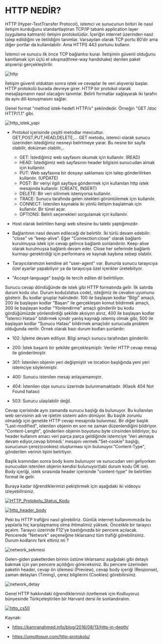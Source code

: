 # HTTP NEDİR?

HTTP (Hyper-TextTransfer Protocol), istemci ve sunucunun birbiri ile nasıl iletişim kurduğunu standartlaştıran TCP/IP tabanlı application layer (uygulama katmanlı) iletişim protokolüdür. İçeriğin internet üzerinden nasıl talep edildiğini ve iletildiğini tanımlar. Varsayılan olarak TCP portu 80’dir ama diğer portlar da kullanılabilir. Ama HTTPS 443 portunu kullanır. 

İstemci ve sunucu ilk önce TCP bağlantısı kurar. İletişimin güvenli olduğunu kanıtlamak için üçlü el sıkışma(three-way handshake) denilen paket alışverişi gerçekleştirilir. 

![http](figures/http.png)

İletişim güvenli olduktan sonra istek ve cevaplar ile veri alışverişi başlar. HTTP protokolü burada devreye girer. HTTP bir protokol olarak mesajlaşmanın nasıl olacağını tanımlar. Belirli formatlar sağlayarak iki tarafın da aynı dili konuşmasını sağlar. 

Genel format "method istek-hedefi HTTP/x" şeklindedir. Örneğin "GET /doc HTTP/1.1" gibi.

![http_istek_yapi](figures/http_istek_yapi.PNG)

* Protokol içerisinde çeşitli metodlar mevcuttur. GET,POST,PUT,HEAD,DELETE,... GET metodu, istemci olarak sunucu üzerinden istediğimiz nesneyi belirtmeye yarar. Bu nesne bir sayfa olabilir, doküman olabilir,..
  - GET:  İstediğimiz web sayfasını okumak için kullanılır. (READ)
  - HEAD:  İstediğimiz web sayfasının header bilgisini sunucudan almak için kullanılır.
  - PUT: Web sayfasına bir dosyayı saklaması için talep gönderilirken kullanılır. (UPDATE)
  - POST: Bir veriyi ilgili sayfaya göndermek için kullanılan http istek mesajında kullanılır. (CREATE, INSERT)
  - DELETE: Bir veri silinmek isteniyorsa kullanılır. 
  - TRACE: Sunucu tarafında gelen istekleri görüntülemek için kullanılır.
  - CONNECT: İstenilen kaynakla iki yönlü iletişim başlatmak için kullanılır. Bir tünel açar.
  - OPTIONS:  Belirli seçenekleri sorgulamak için kullanılır. 

* Host olarak belirtilen hangi web sitesine bu talebi yaptığımızdır. 

* Bağlantının nasıl devam edileceği de belirtilir. İki türlü devam edebilir: "close" ve "keep-alive". Eğer "Connection:close" olarak bağlantı kurulmuşsa istek için cevap gelince bağlantı sonlandırılır. Keep-alive olarak kurulmuşsa bağlantı devam eder. Close her seferinde bağlantı kurmayı gerektirdiği için performans ve kaynak kaybına sebep olabilir.

* Tarayıcılarımızın kendine ait "user-agent" var. Bununla sunucu tarayıcıya özel ayarlar yapabiliyor ya da tarayıcıya özel içerikler üretebiliyor. 
* "Accept-language" başlığı ile tercih edilen dil belirtiliyor. 

Sunucu cevap döndüğünde de istek gibi HTTP formatında gelir. İlk satırda durum kodu olur. Durum kodu(status code), isteğimiz ile cevabın uyumunu gösterir.  Bu kodlar gruplar halindedir. 100 ile başlayan kodlar "Bilgi" amaçlı, 200 ile başlayan kodlar "Başarı" ile gerçekleşen komut bildirmek amaçlı, 300 ile başlayan kodlar "Yönlendirme" amaçlı gönderilir bu kodu gördüğümüzde yönlendirdiği şekilde aksiyon alırız, 400 ile başlayan kodlar "İstemci Hatası" bildirmek içindir yanlış kaynağı istemiş olmak gibi, 500 ile başlayan kodlar "Sunucu Hatası" bildirmek amaçlıdır sunucuda problem olduğunda verilir. Örnek olarak bazı durum kodları şunlardır:

* 102: İşleme devam ediliyor. Bilgi amaçlı sunucu tarafından gönderilir.

* 200: İstek başarılı bir şekilde gerçekleşmiştir. Veriler HTTP cevap mesajı ile gönderilmiştir.
* 301: İstenilen objenin yeri değişmiştir ve location başlığında yeni yeri istemciye söylenmiştir.
* 400: Sunucu istenilen mesajı anlayamamıştır.
* 404: İstenilen obje sunucu üzerinde bulunmamaktadır. (Klasik 404 Not Found hatası)
* 503: Sunucu ulaşılabilir değil.

Cevap içerisinde aynı zamanda sunucu başlığı da bulunuyor. Bu kullanılan web servisinin adı ve işletim sistemi adını dönüyor. Bu başlık zorunlu olmadığı için genelde HTTP cevap mesajında bulunmaz. Bir diğer başlık "Last-modified", istenilen objenin en son ne zaman düzenlendiğini bildiriyor. "Content-Lenght", gönderilen objenin boyutunu byte cinsinden bildiriyor, bu header kullanım amacı veri parça parça geldiğinde istemciye 'Veri akmaya devam ediyor,cevap bitmedi.' mesajını vermek."Set-cookie" başlığı, sunucunun çerez(cookies) oluşturması için bulunuyor."Content-Type", gönderilen verinin tipini belirtiyor.

Başlık kısmından sonra body kısmı bulunuyor ve sunucudan veri geliyorken sunucudan istenilen objenin kendisi bulunuyor(tabi durum kodu OK ise). Body içeriği, istek sırasında header içerisinde "content-type" ile belirtilen format ile gelir.

Buraya kadar öğrendiklerimizi pekiştirmek için aşağıdaki iki videoyu izleyebilirsiniz.

[![HTTP_Protokolu_Status_Kodu](figures/http_protocol_status_code.PNG)](https://www.youtube.com/watch?v=JbFV-fJGetc&t=1s)

[![http_header_body](figures/http_header_body.PNG)](https://www.youtube.com/watch?v=2xdgtsvUIow&t=43s)

Peki bu HTTP trafiğini nasıl görebiliriz. Günlük internet kullanımımızda bu yapılarla hiç karşılaşmamış olma ihtimalimiz yüksek. Öncelikle bir tarayıcı açalım. Tarayıcı üzerinde F12'ye bastığınızda bir pencere açılacak. Pencerede "Network" seçeneğine tıklarsanız tüm trafiği görebilirsiniz. Durum kodlarını fark ettiniz mi ? 

![network_sekmesi](figures/network_sekmesi.PNG)

Gelen-giden paketlerden birinin üstüne tıklarsanız aşağıdaki gibi detaylı bakmak için yan pencere açıldığını göreceksiniz. Bu pencere üzerinden paketin header, cevap ön izlemesi (Preview), cevap body içeriği (Response), zaman detayları (Timing), çerez bilgilerini (Cookies) görebilirsiniz.

![network_detay](figures/network_icerik.PNG)

Genel HTTP hakkındaki öğrendiklerimizi özetlemek için Kodluyoruz bünyesinde Türkçeleştirilen bir Harvard dersi ile sonlandıralım.

[![http_cs50](figures/http_nedir_cs50.PNG)](https://www.youtube.com/watch?v=72YksVaDCUg&feature=youtu.be)

 Kaynak:

* https://kamranahmed.info/blog/2016/08/13/http-in-depth/

* https://umuttosun.com/http-protokolu/